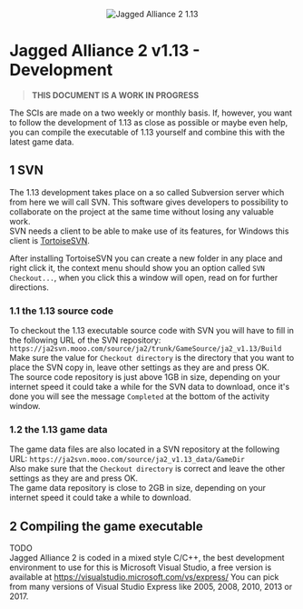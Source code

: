 <p align="center">
  <img src="113.png" alt="Jagged Alliance 2 1.13">
</p>

# Jagged Alliance 2 v1.13 - Development
> **THIS DOCUMENT IS A WORK IN PROGRESS**

The SCIs are made on a two weekly or monthly basis. If, however, you want to follow the development of 1.13 as close as possible or maybe even help, you can compile the executable of 1.13 yourself and combine this with the latest game data.

## 1 SVN
The 1.13 development takes place on a so called Subversion server which from here we will call SVN. This software gives developers to possibility to collaborate on the project at the same time without losing any valuable work.  
SVN needs a client to be able to make use of its features, for Windows this client is [TortoiseSVN](https://tortoisesvn.net/downloads.html).

After installing TortoiseSVN you can create a new folder in any place and right click it, the context menu should show you an option called `SVN Checkout...`, when you click this a window will open, read on for further directions.

### 1.1 the 1.13 source code
To checkout the 1.13 executable source code with SVN you will have to fill in the following URL of the SVN repository: `https://ja2svn.mooo.com/source/ja2/trunk/GameSource/ja2_v1.13/Build`  
Make sure the value for `Checkout directory` is the directory that you want to place the SVN copy in, leave other settings as they are and press OK.  
The source code repository is just above 1GB in size, depending on your internet speed it could take a while for the SVN data to download, once it's done you will see the message `Completed` at the bottom of the activity window.

### 1.2 the 1.13 game data
The game data files are also located in a SVN repository at the following URL: `https://ja2svn.mooo.com/source/ja2_v1.13_data/GameDir`  
Also make sure that the `Checkout directory` is correct and leave the other settings as they are and press OK.  
The game data repository is close to 2GB in size, depending on your internet speed it could take a while to download.

## 2 Compiling the game executable
TODO  
Jagged Alliance 2 is coded in a mixed style C/C++, the best development environment to use for this is Microsoft Visual Studio, a free version is available at https://visualstudio.microsoft.com/vs/express/
You can pick from many versions of Visual Studio Express like 2005, 2008, 2010, 2013 or 2017.
